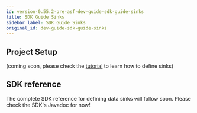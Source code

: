```yaml
---
id: version-0.55.2-pre-asf-dev-guide-sdk-guide-sinks
title: SDK Guide Sinks
sidebar_label: SDK Guide Sinks
original_id: dev-guide-sdk-guide-sinks
---
```


## Project Setup
(coming soon, please check the [tutorial](dev-guide-tutorial-processors.md) to learn how to define sinks)

## SDK reference
The complete SDK reference for defining data sinks will follow soon. Please check the SDK's Javadoc for now!